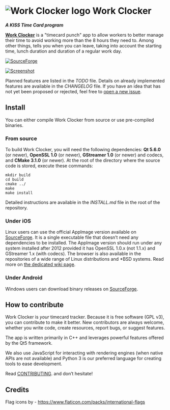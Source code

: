 # ![Work Clocker logo](src/assets/workclocker-logo64.png) Work Clocker


***A KISS Time Card program***

[**Work Clocker**](https://github.com/Ribeiro-Tiago/work-clocker) is a "timecard punch" app to allow workers to better manage their time to 
avoid working more than the 8 hours they need to. Among other things, tells you when you can leave, taking into account the starting time, 
lunch duration and duration of a regular work day.

[![SourceForge](https://img.shields.io/github/downloads/Ribeiro-Tiago/work-clocker/total.svg?style=social)](https://github.com/Ribeiro-Tiago/work-clocker)

[![Screenshot](src/assets/screenshots/1.png)](https://github.com/Ribeiro-Tiago/work-clocker/src/assets/screenshots/)

Planned features are listed in the *TODO* file. Details on already implemented features are available in the *CHANGELOG* file. 
If you have an idea that has not yet been proposed or rejected, feel free to [open a new issue](https://github.com/Ribeiro-Tiago/work-clocker/issues/new).

## Install

You can either compile Work Clocker from source or use pre-compiled binaries.

### From source

To build Work Clocker, you will need the following dependencies: **Qt 5.6.0** (or newer), **OpenSSL 1.0** (or newer), **GStreamer 1.0** (or newer) and codecs, and **CMake 3.1.0** (or newer). At the root of the directory where the source code is stored, execute these commands:

    mkdir build
    cd build
    cmake ../
    make
    make install

Detailed instructions are available in the *INSTALL.md* file in the root of the repository.

### Under iOS

Linux users can use the official AppImage version available on [SourceForge](https://sourceforge.net/projects/otter-browser/files/). It is a single executable file that doesn’t need any dependencies to be installed. The AppImage version should run under any system installed after 2012 provided it has OpenSSL 1.0.x (not 1.1.x) and GStreamer 1.x (with codecs). The browser is also available in the repositories of a wide range of Linux distributions and *BSD systems. Read more on [the dedicated wiki page](https://github.com/OtterBrowser/otter-browser/wiki/Packages).

### Under Android

Windows users can download binary releases on [SourceForge](https://sourceforge.net/projects/otter-browser/files/).

## How to contribute

Work Clocker is *your* timecard tracker. Because it is free software (GPL v3), you can contribute to make it better. 
New contributors are always welcome, whether you write code, create resources, report bugs, or suggest features.

The app is written primarily in C++ and leverages powerful features offered by the Qt5 framework.

We also use JavaScript for interacting with rendering engines (when native APIs are not available) and Python 3 is our preferred language for creating tools to ease development.

Read [CONTRIBUTING](https://github.com/Ribeiro-Tiago/work-clocker/blob/master/CONTRIBUTING.md). and don’t hesitate!

## Credits

Flag icons by - https://www.flaticon.com/packs/international-flags